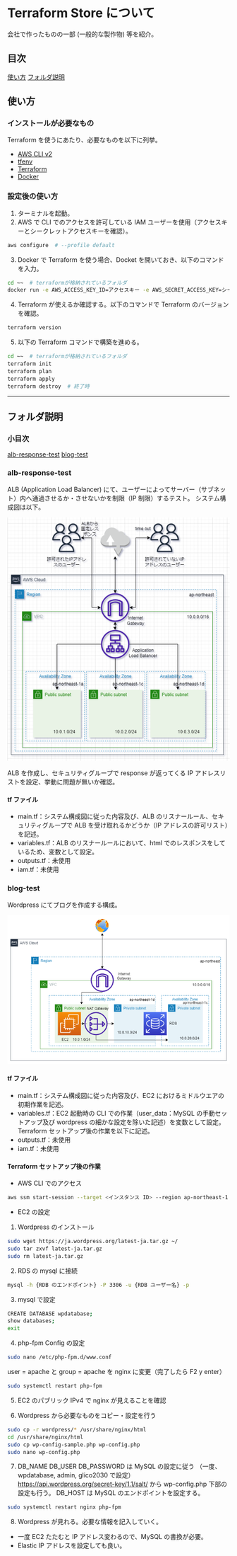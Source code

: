 # Terraform Store について

会社で作ったものの一部 (一般的な製作物) 等を紹介。

## 目次

[使い方](#anchor2)
[フォルダ説明](#anchor3)

<a id="anchor2"></a>

## 使い方

### インストールが必要なもの

Terraform を使うにあたり、必要なものを以下に列挙。

- [AWS CLI v2](https://docs.aws.amazon.com/ja_jp/cli/latest/userguide/getting-started-install.html)
- [tfenv](https://github.com/tfutils/tfenv)
- [Terraform](https://www.terraform.io/)
- [Docker](https://www.docker.com/products/docker-desktop/)

### 設定後の使い方

1. ターミナルを起動。
2. AWS で CLI でのアクセスを許可している IAM ユーザーを使用（アクセスキーとシークレットアクセスキーを確認）。

```bash
aws configure  # --profile default
```

3. Docker で Terraform を使う場合、Docket を開いておき、以下のコマンドを入力。

```bash
cd ~~  # terraformが格納されているフォルダ
docker run -e AWS_ACCESS_KEY_ID=アクセスキー -e AWS_SECRET_ACCESS_KEY=シークレットアクセスキー -v ホストディレクトリの絶対パス:/terraform -w /terraform -it --entrypoint=ash hashicorp/terraform:1.5.5
```

4. Terraform が使えるか確認する。以下のコマンドで Terraform のバージョンを確認。

```bash
terraform version
```

5. 以下の Terraform コマンドで構築を進める。

```bash
cd ~~  # terraformが格納されているフォルダ
terraform init
terraform plan
terraform apply
terraform destroy  # 終了時
```

---

<a id="anchor3"></a>

## フォルダ説明

### 小目次

[alb-response-test](#anchor3-1)
[blog-test](#anchor3-2)

<a id="anchor3-1"></a>

### alb-response-test

ALB (Application Load Balancer) にて、ユーザーによってサーバー（サブネット）内へ通過させるか・させないかを制限（IP 制限）するテスト。
システム構成図は以下。

![ALB-response-test](docs/img/ALB-test-20230817.drawio.png)

ALB を作成し、セキュリティグループで response が返ってくる IP アドレスリストを設定、挙動に問題が無いか確認。

#### tf ファイル

- main.tf：システム構成図に従った内容及び、ALB のリスナールール、セキュリティグループで ALB を受け取れるかどうか（IP アドレスの許可リスト）を記述。
- variables.tf：ALB のリスナールールにおいて、html でのレスポンスをしているため、変数として設定。
- outputs.tf：未使用
- iam.tf：未使用

<a id="anchor3-2"></a>

### blog-test

Wordpress にてブログを作成する構成。

![blog-test](docs/img/blog-test.drawio.png)

#### tf ファイル

- main.tf：システム構成図に従った内容及び、EC2 におけるミドルウエアの初期作業を記述。
- variables.tf：EC2 起動時の CLI での作業（user_data：MySQL の手動セットアップ及び wordpress の細かな設定を除いた記述）を変数として設定。Terraform セットアップ後の作業を以下に記述。
- outputs.tf：未使用
- iam.tf：未使用

#### Terraform セットアップ後の作業

- AWS CLI でのアクセス

```bash
aws ssm start-session --target <インスタンス ID> --region ap-northeast-1
```

- EC2 の設定

1. Wordpress のインストール

```bash
sudo wget https://ja.wordpress.org/latest-ja.tar.gz ~/
sudo tar zxvf latest-ja.tar.gz
sudo rm latest-ja.tar.gz
```

2. RDS の mysql に接続

```bash
mysql -h {RDB のエンドポイント} -P 3306 -u {RDB ユーザー名} -p
```

3. mysql で設定

```bash
CREATE DATABASE wpdatabase;
show databases;
exit
```

4. php-fpm Config の設定

```bash
sudo nano /etc/php-fpm.d/www.conf
```

user = apache と group = apache を nginx に変更（完了したら F2 y enter）

```bash
sudo systemctl restart php-fpm
```

5. EC2 のパブリック IPv4 で nginx が見えることを確認

6. Wordpress から必要なものをコピー・設定を行う

```bash
sudo cp -r wordpress/* /usr/share/nginx/html
cd /usr/share/nginx/html
sudo cp wp-config-sample.php wp-config.php
sudo nano wp-config.php
```

7. DB_NAME DB_USER DB_PASSWORD は MySQL の設定に従う
   （一度、wpdatabase, admin, glico2030 で設定）
   https://api.wordpress.org/secret-key/1.1/salt/
   から wp-config.php 下部の設定も行う。
   DB_HOST は MySQL のエンドポイントを設定する。

```bash
sudo systemctl restart nginx php-fpm
```

8. Wordpress が見れる。必要な情報を記入していく。

- 一度 EC2 たたむと IP アドレス変わるので、MySQL の書換が必要。
- Elastic IP アドレスを設定しても良い。
